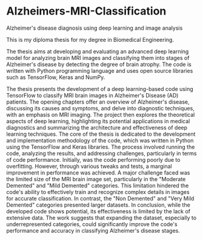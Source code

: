 # Alzheimers-MRI-Classification
Alzheimer's disease diagnosis using deep learning and image analysis

This is my diploma thesis for my degree in Biomedical Engineering.

The thesis aims at developing and evaluating an advanced deep learning model for analyzing brain MRI images and classifying them into stages of Alzheimer's disease by detecting the degree of brain atrophy. The code is written with Python programming language and uses open source libraries such as TensorFlow, Keras and NumPy.

The thesis presents the development of a deep learning-based code using TensorFlow to classify MRI brain images in Alzheimer's Disease (AD) patients. The opening chapters offer an overview of Alzheimer's disease, discussing its causes and symptoms, and delve into diagnostic techniques, with an emphasis on MRI imaging. The project then explores the theoretical aspects of deep learning, highlighting its potential applications in medical diagnostics and summarizing the architecture and effectiveness of deep learning techniques. 
The core of the thesis is dedicated to the development and implementation methodology of the code, which was written in Python using the TensorFlow and Keras libraries. The process involved running the code, analyzing the results, and addressing challenges, particularly in terms of code performance. Initially, was the code performing poorly due to overfitting. However, through various tweaks and tests, a marginal improvement in performance was achieved. 
A major challenge faced was the limited size of the MRI brain image set, particularly in the "Moderate Demented" and "Mild Demented" categories. This limitation hindered the code's ability to effectively train and recognize complex details in images for accurate classification. In contrast, the "Non Demented" and "Very Mild Demented" categories presented larger datasets. 
In conclusion, while the developed code shows potential, its effectiveness is limited by the lack of extensive data. The work suggests that expanding the dataset, especially to underrepresented categories, could significantly improve the code's performance and accuracy in classifying Alzheimer's disease stages.
